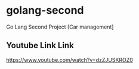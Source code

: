 # golang-second
Go Lang Second Project [Car management]














## Youtube Link Link
https://www.youtube.com/watch?v=dzZJUSKROZ0